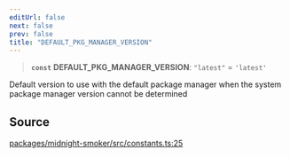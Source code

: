 ```yaml
---
editUrl: false
next: false
prev: false
title: "DEFAULT_PKG_MANAGER_VERSION"
---
```


> **`const`** **DEFAULT\_PKG\_MANAGER\_VERSION**: `"latest"` = `'latest'`

Default version to use with the default package manager when the system
package manager version cannot be determined

## Source

[packages/midnight-smoker/src/constants.ts:25](https://github.com/boneskull/midnight-smoker/blob/417858b/packages/midnight-smoker/src/constants.ts#L25)

